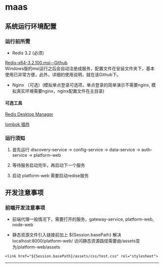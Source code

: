 # maas 

## 系统运行环境配置

### 运行前所需

* Redis 3.2 (必须)

[Redis-x64-3.2.100.msi--Github](https://github.com/MicrosoftArchive/redis/releases/download/win-3.2.100/Redis-x64-3.2.100.msi)   
Windows版的msi运行之后会自动注册成服务，配置文件在安装文件夹下，基本使用已非常方便，此外，详细的使用说明，就在该Github下。 


* Nginx （可选）(模拟单点登录可选项，单点登录的简单演示不需要nginx, 模拟真实环境需要nginx，nginx配置文件在主目录)   

#### 可选工具 

[Redis Desktop Manager](https://redisdesktop.com/download)

[lombok 插件](https://www.projectlombok.org/)


### 运行须知

1. 首先运行 discovery-service -> config-service -> data-service -> auth-service -> platform-web 

2. 等待服务启动完毕，再启动下一个服务

3. 启动 platform-web 需要启动redise服务

## 开发注意事项

### 前端开发注意事项  

* 前端代理一般情况下，需要打开的服务，gateway-service, platform-web, node-web

* 静态资源文件引入链接前加上 ${Session.basePath} 解决localhost:8000/platform-web/ 访问静态资源路径需要由/assets变为/platform-web/assets

```freemaker
<link href="${Session.basePath}/assets/css/test.css" rel="stylesheet">
```

  
  
  
***  



